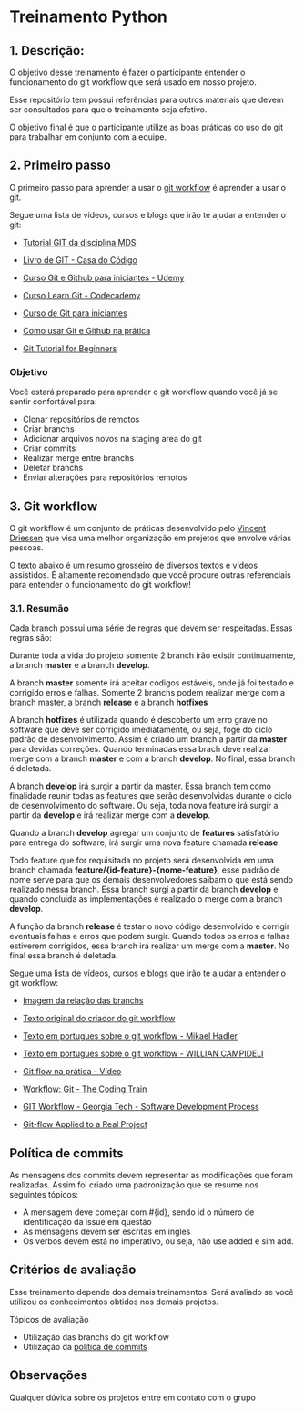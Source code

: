# Treinamento Python

## 1. Descrição:

O objetivo desse treinamento é fazer o participante entender o funcionamento 
do git workflow que será usado em nosso projeto.

Esse repositório tem possui referências para outros materiais que devem ser 
consultados para que o treinamento seja efetivo.

O objetivo final é que o participante utilize as boas práticas do uso do git 
para trabalhar em conjunto com a equipe.

## 2. Primeiro passo

O primeiro passo para aprender a usar o [git workflow](https://nvie.com/posts/a-successful-git-branching-model/) é aprender a usar o git.

Segue uma lista de vídeos, cursos e blogs que irão te ajudar a entender o git:
* [Tutorial GIT da disciplina MDS](https://github.com/fga-eps-mds/A-Disciplina/wiki/Git)

* [Livro de GIT - Casa do Código](https://github.com/TosiGui/Fluxos-de-Trabalho/raw/master/Controlando%20vers%C3%B5es%20com%20Git%20e%20GitHub%20-%20Casa%20do%20Codigo.pdf)

* [Curso Git e Github para iniciantes - Udemy](https://www.udemy.com/course/git-e-github-para-iniciantes/)

* [Curso Learn Git - Codecademy](https://www.codecademy.com/learn/learn-git)

* [Curso de Git para iniciantes](https://www.youtube.com/watch?v=WVLhm1AMeYE&list=PLInBAd9OZCzzHBJjLFZzRl6DgUmOeG3H0)
* [Como usar Git e Github na prática](https://www.youtube.com/watch?v=2alg7MQ6_sI)
* [Git Tutorial for Beginners](https://www.youtube.com/watch?v=HVsySz-h9r4)

### Objetivo 

Você estará preparado para aprender o git workflow quando você já se sentir 
confortável para:

* Clonar repositórios de remotos
* Criar branchs
* Adicionar arquivos novos na staging area do git
* Criar commits 
* Realizar merge entre branchs
* Deletar branchs
* Enviar alterações para repositórios remotos

## 3. Git workflow

O git workflow é um conjunto de práticas desenvolvido pelo [Vincent Driessen](https://nvie.com/posts/a-successful-git-branching-model/) que visa uma melhor organização em projetos que envolve várias pessoas.

O texto abaixo é um resumo grosseiro de diversos textos e vídeos assistidos. É altamente recomendado que você procure outras referenciais para entender o funcionamento do git workflow!

### 3.1. **Resumão**

Cada branch possui uma série de regras que devem ser respeitadas. Essas regras são:

Durante toda a vida do projeto somente 2 branch irão existir continuamente, a branch **master** e a branch **develop**.

A branch **master** somente irá aceitar códigos estáveis, onde já foi testado e corrigido erros e falhas. Somente 2 branchs podem realizar merge com a branch master, a branch **release** e a branch **hotfixes**

A branch **hotfixes** é utilizada quando é descoberto um erro grave no software que deve ser corrigido imediatamente, ou seja, foge do ciclo padrão de desenvolvimento. Assim é criado um branch a partir da **master** para devidas correções. Quando terminadas essa brach deve realizar merge com a branch **master** e com a branch **develop**. No final, essa branch é deletada.

A branch **develop** irá surgir a partir da master. Essa branch tem como finalidade reunir todas as features que serão desenvolvidas durante o ciclo de desenvolvimento do software. Ou seja, toda nova feature irá surgir a partir da **develop** e irá realizar merge com a **develop**.

Quando a branch **develop** agregar um conjunto de **features** satisfatório para entrega do software, irá surgir uma nova feature chamada **release**. 

Todo feature que for requisitada no projeto será desenvolvida em uma branch chamada **feature/{id-feature}-{nome-feature}**, esse padrão de nome serve para que os demais desenvolvedores saibam o que está sendo realizado nessa branch. Essa branch surgi a partir da branch **develop** e quando concluida as implementações é realizado o merge com a branch **develop**.

A função da branch **release** é testar o novo código desenvolvido e corrigir eventuais falhas e erros que podem surgir. Quando todos os erros e falhas estiverem corrigidos, essa branch irá realizar um merge com a **master**. No final essa branch é deletada.

Segue uma lista de vídeos, cursos e blogs que irão te ajudar a entender o git workflow:

* [Imagem da relação das branchs](https://i1.wp.com/lanziani.com/slides/gitflow/images/gitflow_1.png)

* [Texto original do criador do git workflow](https://nvie.com/posts/a-successful-git-branching-model/)

* [Texto em portugues sobre o git workflow - Mikael Hadler](https://medium.com/trainingcenter/utilizando-o-fluxo-git-flow-e63d5e0d5e04)

* [Texto em portugues sobre o git workflow - WILLIAN CAMPIDELI](https://imasters.com.br/desenvolvimento/quatro-workflows-para-trabalhar-com-git-melhores-2013)

* [Git flow na prática - Vídeo](https://www.youtube.com/watch?v=p1VAghNq-qg)

* [Workflow: Git - The Coding Train](https://www.youtube.com/watch?v=_sLgRBrZh6o)

* [GIT Workflow - Georgia Tech - Software Development Process](https://www.youtube.com/watch?v=3a2x1iJFJWc)

* [Git-flow Applied to a Real Project](https://medium.com/empathyco/git-flow-applied-to-a-real-project-c08037e28f88)

## Política de commits

As mensagens dos commits devem representar as modificações que foram realizadas. Assim foi criado uma padronização que se resume nos seguintes tópicos:

* A mensagem deve começar com #{id}, sendo id o número de identificação da issue em questão
* As mensagens devem ser escritas em ingles
* Os verbos devem está no imperativo, ou seja, não use added e sim add.

## Critérios de avaliação

Esse treinamento depende dos demais treinamentos. Será avaliado se você utilizou os conhecimentos obtidos nos demais projetos.

Tópicos de avaliação
* Utilização das branchs do git workflow
* Utilização da [política de commits](https://fga-eps-mds.github.io/2019.2-TimeBolinho/#/policies?id=commit-policies)

## Observações

Qualquer dúvida sobre os projetos entre em contato com o grupo